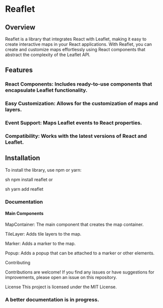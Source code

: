 # Reaflet

## Overview
Reaflet is a library that integrates React with Leaflet, making it easy to create interactive maps in your React applications. With Reaflet, you can create and customize maps effortlessly using React components that abstract the complexity of the Leaflet API.

## Features
### React Components: Includes ready-to-use components that encapsulate Leaflet functionality.
### Easy Customization: Allows for the customization of maps and layers.
### Event Support: Maps Leaflet events to React properties.
### Compatibility: Works with the latest versions of React and Leaflet.

## Installation
To install the library, use npm or yarn:

sh
npm install reaflet
or

sh
yarn add reaflet

### Documentation

#### Main Components

MapContainer: The main component that creates the map container.

TileLayer: Adds tile layers to the map.

Marker: Adds a marker to the map.

Popup: Adds a popup that can be attached to a marker or other elements.

Contributing

Contributions are welcome! If you find any issues or have suggestions for improvements, please open an issue on this repository.

License
This project is licensed under the MIT License.

### A better documentation is in progress.
